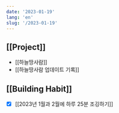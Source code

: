 ```yaml
---
date: '2023-01-19'
lang: 'en'
slug: '/2023-01-19'
---
```


## [[Project]]

- [[하늘땅사람]]
- [[하늘땅사람 업데이트 기록]]

## [[Building Habit]]

- [x] [[2023년 1월과 2월에 하루 25분 조깅하기]]
